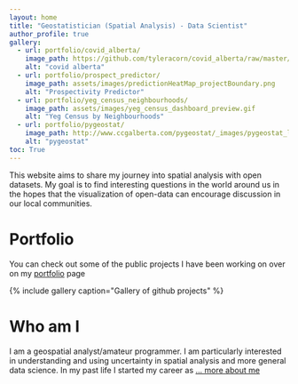 ```yaml
---
layout: home
title: "Geostatistician (Spatial Analysis) - Data Scientist"
author_profile: true
gallery:
  - url: portfolio/covid_alberta/
    image_path: https://github.com/tyleracorn/covid_alberta/raw/master/images/AlbertaDTimeIncrease_byCaseCount.png
    alt: "covid alberta"
  - url: portfolio/prospect_predictor/
    image_path: assets/images/predictionHeatMap_projectBoundary.png
    alt: "Prospectivity Predictor"
  - url: portfolio/yeg_census_neighbourhoods/
    image_path: assets/images/yeg_census_dashboard_preview.gif
    alt: "Yeg Census by Neighbourhoods"
  - url: portfolio/pygeostat/
    image_path: http://www.ccgalberta.com/pygeostat/_images/pygeostat_logo.png
    alt: "pygeostat"
toc: True
---
```


This website aims to share my journey into spatial analysis with open datasets. My goal is to find interesting questions in the world around us in the hopes that the visualization of open-data can encourage discussion in our local communities.

# Portfolio
You can check out some of the public projects I have been working on over on my [portfolio](/portfolio/) page

{% include gallery caption="Gallery of github projects" %}

# Who am I

I am a geospatial analyst/amateur programmer. I am particularly interested in understanding and using uncertainty in spatial analysis and more general data science. In my past life I started my career as <a href="/about/">... more about me</a>
